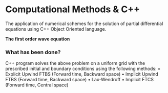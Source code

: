 # Computational Methods & C++

The application of numerical schemes for the solution of partial differential equations using C++ Object Oriented language.

**The first order wave equation**

### What has been done?
C++ program solves the above problem on a uniform grid with the prescribed initial and boundary conditions using the following
methods:
• Explicit Upwind FTBS (Forward time, Backward space)
• Implicit Upwind FTBS (Forward time, Backward space)
• Lax-Wendroff
• Implicit FTCS (Forward time, Central space)


